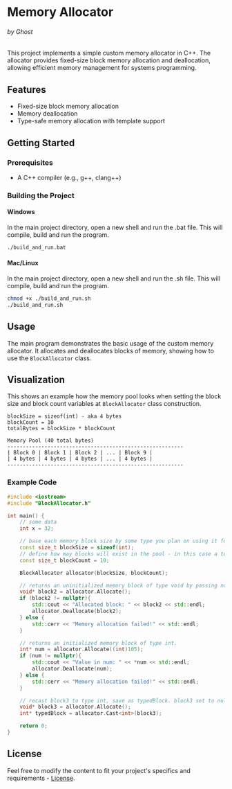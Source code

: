 # Memory Allocator
###### by Ghost

This project implements a simple custom memory allocator in C++. The allocator provides fixed-size block memory allocation and deallocation, allowing efficient memory management for systems programming.

## Features

- Fixed-size block memory allocation
- Memory deallocation
- Type-safe memory allocation with template support

## Getting Started

### Prerequisites

- A C++ compiler (e.g., g++, clang++)

### Building the Project

#### Windows
In the main project directory, open a new shell and run the .bat file. This will compile, build and run the program.
```sh
./build_and_run.bat
```

#### Mac/Linux
In the main project directory, open a new shell and run the .sh file. This will compile, build and run the program.
```sh
chmod +x ./build_and_run.sh
./build_and_run.sh
```

## Usage

The main program demonstrates the basic usage of the custom memory allocator. It allocates and deallocates blocks of memory, showing how to use the `BlockAllocator` class.

## Visualization
This shows an example how the memory pool looks when setting the block size and block count variables at `BlockAllocator` class construction.
```
blockSize = sizeof(int) - aka 4 bytes
blockCount = 10
totalBytes = blockSize * blockCount

Memory Pool (40 total bytes)
---------------------------------------------------------
| Block 0 | Block 1 | Block 2 | ... | Block 9 |
| 4 bytes | 4 bytes | 4 bytes | ... | 4 bytes |
---------------------------------------------------------

```

### Example Code

```cpp
#include <iostream>
#include "BlockAllocator.h"

int main() {
    // some data
    int x = 32;

    // base each memory block size by some type you plan on using it for is the best approach
    const size_t blockSize = sizeof(int);
    // define how may blocks will exist in the pool - in this case a total of 40 bytes of memory will be allocated for use.
    const size_t blockCount = 10;

    BlockAllocator allocator(blockSize, blockCount);

    // returns an uninitialized memory block of type void by passing no args
    void* block2 = allocator.Allocate();
    if (block2 != nullptr){
        std::cout << "Allocated block: " << block2 << std::endl;
        allocator.Deallocate(block2);
    } else {
        std::cerr << "Memory allocation failed!" << std::endl;
    }

    // returns an initialized memory block of type int.
    int* num = allocator.Allocate((int)105);
    if (num != nullptr){
        std::cout << "Value in num: " << *num << std::endl;
        allocator.Deallocate(num);
    } else {
        std::cerr << "Memory allocation failed!" << std::endl;
    }

    // recast block3 to type int, save as typedBlock. block3 set to nullptr
    void* block3 = allocator.Allocate();
    int* typedBlock = allocator.Cast<int>(block3);

    return 0;
}
```

## License

Feel free to modify the content to fit your project's specifics and requirements - [License](/LICENSE).